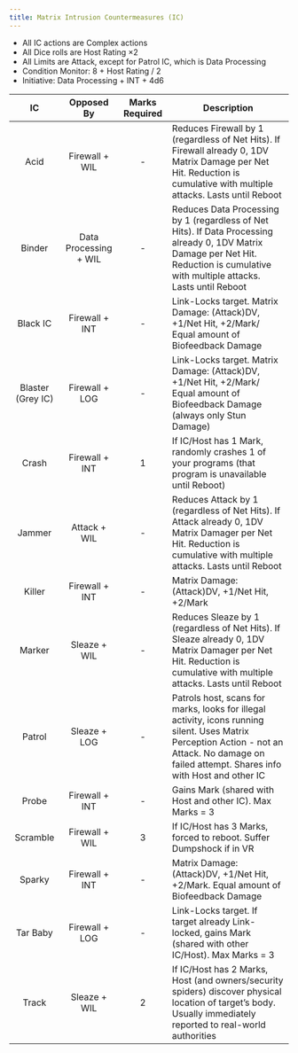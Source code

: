 ```yaml
---
title: Matrix Intrusion Countermeasures (IC)
---
```


- All IC actions are Complex actions
- All Dice rolls are Host Rating ×2
- All Limits are Attack, except for Patrol IC, which is Data Processing
- Condition Monitor: 8 + Host Rating / 2
- Initiative: Data Processing + INT + 4d6

|        IC         |      Opposed By       | Marks Required | Description                                                                                                                                                                                        |
|:-----------------:|:---------------------:|:--------------:| -------------------------------------------------------------------------------------------------------------------------------------------------------------------------------------------------- |
|       Acid        |    Firewall + WIL     |       -        | Reduces Firewall by 1 (regardless of Net Hits).  If Firewall already 0, 1DV Matrix Damage per Net Hit.  Reduction is cumulative with multiple attacks.  Lasts until Reboot                         |
|      Binder       | Data Processing + WIL |       -        | Reduces Data Processing by 1 (regardless of Net Hits).  If Data Processing already 0, 1DV Matrix Damage per Net Hit.  Reduction is cumulative with multiple attacks.  Lasts until Reboot           |
|     Black IC      |    Firewall + INT     |       -        | Link-Locks target.  Matrix Damage: (Attack)DV, +1/Net Hit, +2/Mark/  Equal amount of Biofeedback Damage                                                                                            |
| Blaster (Grey IC) |    Firewall + LOG     |       -        | Link-Locks target.  Matrix Damage: (Attack)DV, +1/Net Hit, +2/Mark/  Equal amount of Biofeedback Damage (always only Stun Damage)                                                                  |
|       Crash       |    Firewall + INT     |       1        | If IC/Host has 1 Mark, randomly crashes 1 of your programs (that program is unavailable until Reboot)                                                                                              |
|      Jammer       |     Attack + WIL      |       -        | Reduces Attack by 1 (regardless of Net Hits).  If Attack already 0, 1DV Matrix Damager per Net Hit.  Reduction is cumulative with multiple attacks.  Lasts until Reboot                            |
|      Killer       |    Firewall + INT     |       -        | Matrix Damage: (Attack)DV, +1/Net Hit, +2/Mark                                                                                                                                                     |
|      Marker       |     Sleaze + WIL      |       -        | Reduces Sleaze by 1 (regardless of Net Hits).  If Sleaze already 0, 1DV Matrix Damager per Net Hit.  Reduction is cumulative with multiple attacks.  Lasts until Reboot                            |
|      Patrol       |     Sleaze + LOG      |       -        | Patrols host, scans for marks, looks for illegal activity, icons running silent.  Uses Matrix Perception Action - not an Attack.  No damage on failed attempt.  Shares info with Host and other IC |
|       Probe       |    Firewall + INT     |       -        | Gains Mark (shared with Host and other IC).  Max Marks = 3                                                                                                                                         |
|     Scramble      |    Firewall + WIL     |       3        | If IC/Host has 3 Marks, forced to reboot.  Suffer Dumpshock if in VR                                                                                                                               |
|      Sparky       |    Firewall + INT     |       -        | Matrix Damage: (Attack)DV, +1/Net Hit, +2/Mark.  Equal amount of Biofeedback Damage                                                                                                                |
|     Tar Baby      |    Firewall + LOG     |       -        | Link-Locks target.  If target already Link-locked, gains Mark (shared with other IC/Host).  Max Marks = 3                                                                                          |
|       Track       |     Sleaze + WIL      |       2        | If IC/Host has 2 Marks, Host (and owners/security spiders) discover physical location of target’s body.  Usually immediately reported to real-world authorities                                    |
